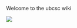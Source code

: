 Welcome to the ubcsc wiki

![](https://github.com/ubcsc/ubcscwiki/pics/WhatsApp-Image-20160524.jpg)
